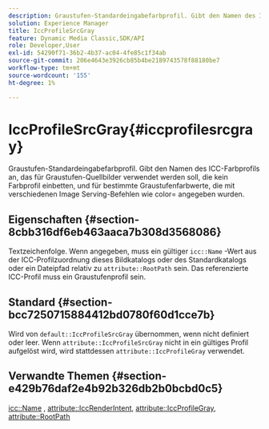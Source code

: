 ```yaml
---
description: Graustufen-Standardeingabefarbprofil. Gibt den Namen des ICC-Farbprofils an, das für Graustufen-Quellbilder verwendet werden soll, die kein Farbprofil einbetten, und für bestimmte Graustufenfarbwerte, die mit verschiedenen Image Serving-Befehlen wie color= angegeben wurden.
solution: Experience Manager
title: IccProfileSrcGray
feature: Dynamic Media Classic,SDK/API
role: Developer,User
exl-id: 54290f71-36b2-4b37-ac04-4fe85c1f34ab
source-git-commit: 206e4643e3926cb85b4be2189743578f88180be7
workflow-type: tm+mt
source-wordcount: '155'
ht-degree: 1%

---
```


# IccProfileSrcGray{#iccprofilesrcgray}

Graustufen-Standardeingabefarbprofil. Gibt den Namen des ICC-Farbprofils an, das für Graustufen-Quellbilder verwendet werden soll, die kein Farbprofil einbetten, und für bestimmte Graustufenfarbwerte, die mit verschiedenen Image Serving-Befehlen wie color= angegeben wurden.

## Eigenschaften {#section-8cbb316df6eb463aaca7b308d3568086}

Textzeichenfolge. Wenn angegeben, muss ein gültiger `icc::Name` -Wert aus der ICC-Profilzuordnung dieses Bildkatalogs oder des Standardkatalogs oder ein Dateipfad relativ zu `attribute::RootPath` sein. Das referenzierte ICC-Profil muss ein Graustufenprofil sein.

## Standard {#section-bcc7250715884412bd0780f60d1cce7b}

Wird von `default::IccProfileSrcGray` übernommen, wenn nicht definiert oder leer. Wenn `attribute::IccProfileSrcGray` nicht in ein gültiges Profil aufgelöst wird, wird stattdessen `attribute::IccProfileGray` verwendet.

## Verwandte Themen {#section-e429b76daf2e4b92b326db2b0bcbd0c5}

[icc::Name](../../../../../is-api/image-catalog/image-serving-api-ref/c-image-catalog-reference/c-icc-profile-map-reference/r-name-icc.md#reference-9e7d3c8e35434981a3dfac66b8946cbe) , [attribute::IccRenderIntent](../../../../../is-api/image-catalog/image-serving-api-ref/c-image-catalog-reference/c-attributes-reference/r-iccrenderintent.md#reference-012f207f28bd4406a5368d23ed95a51f), [attribute::IccProfileGray](../../../../../is-api/image-catalog/image-serving-api-ref/c-image-catalog-reference/c-attributes-reference/r-iccprofilegray.md#reference-13822a1596e440eea0492e86d88dad35), [attribute::RootPath](../../../../../is-api/image-catalog/image-serving-api-ref/c-image-catalog-reference/c-attributes-reference/r-rootpath.md#reference-17d57e5967be403b8408fa7214017494)
